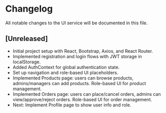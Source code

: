 # Changelog

All notable changes to the UI service will be documented in this file.

## [Unreleased]
- Initial project setup with React, Bootstrap, Axios, and React Router.
- Implemented registration and login flows with JWT storage in localStorage.
- Added AuthContext for global authentication state.
- Set up navigation and role-based UI placeholders.
- Implemented Products page: users can browse products, admins/managers can add products. Role-based UI for product management.
- Implemented Orders page: users can place/cancel orders, admins can view/approve/reject orders. Role-based UI for order management.
- Next: Implement Profile page to show user info and role. 